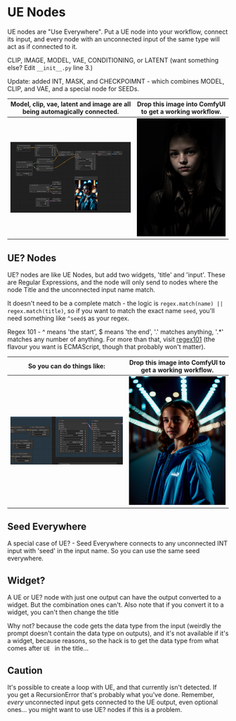 # UE Nodes

UE nodes are "Use Everywhere". Put a UE node into your workflow, connect its input, and every node with an unconnected input of the same type will act as if connected to it. 

CLIP, IMAGE, MODEL, VAE, CONDITIONING, or LATENT (want something else? Edit `__init__.py` line 3.)

Update: added INT, MASK, and CHECKPOIMNT - which combines MODEL, CLIP, and VAE, and a special node for SEEDs.

| Model, clip, vae, latent and image are all being automagically connected. | Drop this image into ComfyUI to get a working workflow. |
|-|-|
|![workflow](docs/workflow.png)|![portrait](docs/portrait.png)|

## UE? Nodes

UE? nodes are like UE Nodes, but add two widgets, 'title' and 'input'. These are Regular Expressions, and the node will only send to nodes where the node Title and the unconnected input name match. 

It doesn't need to be a complete match - the logic is `regex.match(name) || regex.match(title)`, so if you want to match the exact name `seed`, you'll need something like `^seed$` as your regex.

Regex 101 - ^ means 'the start', $ means 'the end', '.' matches anything, '.*' matches any number of anything. For more than that, visit [regex101](https://regex101.com/) (the flavour you want is ECMAScript, though that probably won't matter).

| So you can do things like: | Drop this image into ComfyUI to get a working workflow. |
|-|-|
|![this](docs/UEQ.png)|![drop](docs/UEQportrait.png)|

## Seed Everywhere

A special case of UE? - Seed Everywhere connects to any unconnected INT input with 'seed' in the input name. So you can use the same seed everywhere.

## Widget?

A UE or UE? node with just one output can have the output converted to a widget. But the combination ones can't. Also note that if you convert it to a widget, you can't then change the title

Why not? because the code gets the data type from the input (weirdly the prompt doesn't contain the data type on outputs), and it's not available if it's a widget, because reasons, so the hack is to get the data type from what comes after `UE ` in the title...

## Caution

It's possible to create a loop with UE, and that currently isn't detected. If you get a RecursionError that's probably what you've done. Remember, *every* unconnected input gets connected to the UE output, even optional ones... you might want to use UE? nodes if this is a problem.
